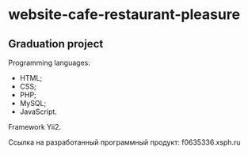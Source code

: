 # website-cafe-restaurant-pleasure
## Graduation project
Programming languages:
- HTML;
- CSS;
- PHP;
- MySQL;
- JavaScript.

Framework Yii2.

Ссылка на разработанный программный продукт: f0635336.xsph.ru
